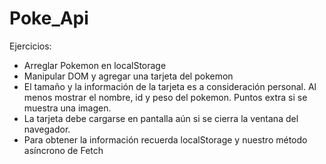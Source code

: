# Poke_Api


Ejercicios:


- Arreglar Pokemon en localStorage
- Manipular DOM y agregar una tarjeta del pokemon
- El tamaño y la información de la tarjeta es a consideración personal. Al menos mostrar el nombre, id y peso del pokemon. Puntos extra si se muestra una imagen.
- La tarjeta debe cargarse en pantalla aún si se cierra la ventana del navegador.
- Para obtener la información recuerda localStorage y nuestro método asíncrono de Fetch